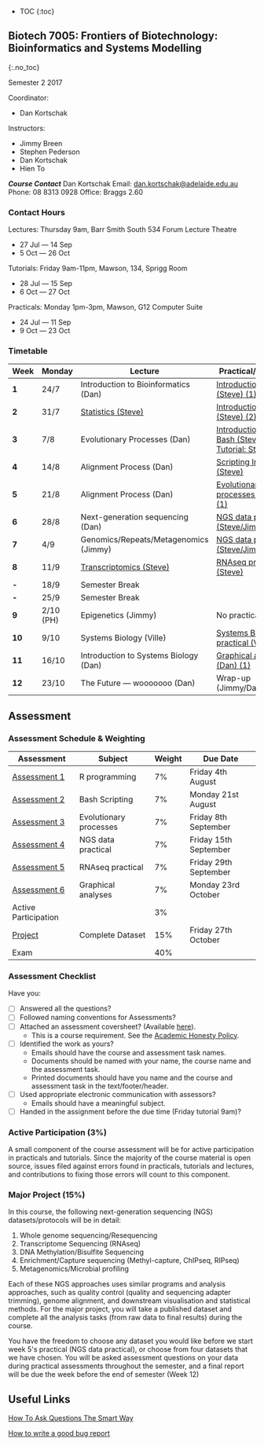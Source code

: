* TOC
{:toc}

## Biotech 7005: Frontiers of Biotechnology: Bioinformatics and Systems Modelling
{:.no_toc}

Semester 2 2017

Coordinator:
- Dan Kortschak

Instructors:
- Jimmy Breen
- Stephen Pederson
- Dan Kortschak
- Hien To

__*Course Contact*__
Dan Kortschak
Email: dan.kortschak@adelaide.edu.au
Phone: 08 8313 0928
Office: Braggs 2.60

### Contact Hours

Lectures: Thursday 9am, Barr Smith South 534 Forum Lecture Theatre
- 27 Jul — 14 Sep
- 5 Oct — 26 Oct

Tutorials: Friday 9am-11pm, Mawson, 134, Sprigg Room
- 28 Jul — 15 Sep
- 6 Oct — 27 Oct

Practicals: Monday 1pm-3pm, Mawson, G12 Computer Suite
- 24 Jul — 11 Sep
- 9 Oct — 23 Oct

### Timetable

| **Week** | **Monday** |**Lecture**    | **Practical/Tutorial** |
|----------|------------|---------------|---------------|
| **1** | 24/7 | Introduction to Bioinformatics (Dan)| [Introduction to R (Steve) (1)](Practicals/R_Practicals) |
| **2** | 31/7 | [Statistics (Steve)](Lectures/02-statistics.html) | [Introduction to R (Steve) (2)](Practicals/R_Practicals) |
| **3** | 7/8  | Evolutionary Processes (Dan) | [Introduction To Bash (Steve)](Practicals/Bash_Practicals/1_IntroBash.md) <br> [Tutorial: Statistics](Tutorials/Wk3_Statistics.html)|
| **4** | 14/8 | Alignment Process (Dan) | [Scripting In Bash (Steve)](Practicals/Bash_Practicals/2_BashScripting.md) |
| **5** | 21/8 | Alignment Process (Dan) | [Evolutionary processes (Dan) (1)](evolutionary_prac/evolutionary.md) |
| **6** | 28/8 | Next-generation sequencing (Dan) | [NGS data practical (Steve/Jimmy) (1)](http://uofabioinformaticshub.github.io/Intro-NGS/pdfs-latest/trainee_handout.pdf) |
| **7** | 4/9  | Genomics/Repeats/Metagenomics (Jimmy) | [NGS data practical (Steve/Jimmy) (2)](http://uofabioinformaticshub.github.io/Intro-NGS/pdfs-latest/trainee_handout.pdf) |
| **8** | 11/9 | [Transcriptomics (Steve)](Lectures/08-transcriptomics.html) | [RNAseq practical (Steve)](Practicals/Transcriptome_Practical/Transcriptomic_Practical) |
| **-** | 18/9 | Semester Break |
| **-** | 25/9 | Semester Break |
| **9** | 2/10 (PH) | Epigenetics (Jimmy) | No practical (PH) |
| **10** | 9/10 | Systems Biology (Ville) | [Systems Biology practical (Ville) (1)](http://vipmak.fi/mbio17/) |
| **11** | 16/10 | Introduction to Systems Biology (Dan)  | [Graphical analyses (Dan) (1)](https://github.com/kortschak/graphprac)  |
| **12** | 23/10 | The Future — wooooooo (Dan) | Wrap-up (Jimmy/Dan/Steve)  |


## Assessment

### Assessment Schedule & Weighting

| **Assessment** | **Subject** | **Weight** | **Due Date** |
|----------------|-------------|------------|--------------|
| [Assessment 1](Assignments/Assignment1.md) | R programming | 7% | Friday 4th August |
| [Assessment 2](Assignments/Assignment2.md) | Bash Scripting | 7% | Monday 21st August |
| [Assessment 3](evolutionary_prac/evolutionary.md) | Evolutionary processes | 7% | Friday 8th September |
| [Assessment 4](Assignments/practical_assignment4_ngs.md) | NGS data practical | 7% | Friday 15th September |
| [Assessment 5](Assignments/Assignment5) | RNAseq practical | 7% | Friday 29th September |
| [Assessment 6](https://github.com/kortschak/graphprac) | Graphical analyses | 7% | Monday 23rd October |
| Active Participation | | 3% | |
| [Project](Assignments/major_project.md) | Complete Dataset | 15% | Friday 27th October |
| Exam | | 40% | |

### Assessment Checklist

Have you:

- [ ] Answered all the questions?
- [ ] Followed naming conventions for Assessments?
- [ ] Attached an assessment coversheet? (Available [here](http://www.sciences.adelaide.edu.au/current-students/forms/assessment%20cover%20sheet-28mar.pdf)).
	- This is a course requirement. See the [Academic Honesty Policy](http://www.adelaide.edu.au/policies/230/).
- [ ] Identified the work as yours?
	- Emails should have the course and assessment task names.
	- Documents should be named with your name, the course name and the assessment task.
	- Printed documents should have you name and the course and assessment task in the text/footer/header.
- [ ] Used appropriate electronic communication with assessors?
	- Emails should have a meaningful subject.
- [ ] Handed in the assignment before the due time (Friday tutorial 9am)?

### Active Participation (3%)

A small component of the course assessment will be for active participation in practicals and tutorials.
Since the majority of the course material is open source, issues filed against errors found in practicals, tutorials and lectures, and contributions to fixing those errors will count to this component.

### Major Project (15%)

In this course, the following next-generation sequencing (NGS) datasets/protocols will be in detail:

1. Whole genome sequencing/Resequencing
2. Transcriptome Sequencing (RNAseq)
3. DNA Methylation/Bisulfite Sequencing
4. Enrichment/Capture sequencing (Methyl-capture, ChIPseq, RIPseq)
5. Metagenomics/Microbial profiling

Each of these NGS approaches uses similar programs and analysis approaches, such as quality control (quality and sequencing adapter trimming), genome alignment, and downstream visualisation and statistical methods. For the major project, you will take a published dataset and complete all the analysis tasks (from raw data to final results) during the course.

You have the freedom to choose any dataset you would like before we start week 5's practical (NGS data practical), or choose from four datasets that we have chosen. You will be asked assessment questions on your data during practical assessments throughout the semester, and a final report will be due the week before the end of semester (Week 12)

## Useful Links

[How To Ask Questions The Smart Way](http://www.catb.org/esr/faqs/smart-questions.html)

[How to write a good bug report](https://musescore.org/en/developers-handbook/how-write-good-bug-report-step-step-instructions)
